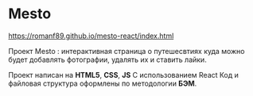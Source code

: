 # Mesto
https://romanf89.github.io/mesto-react/index.html

Проект Mesto : интерактивная страница о путешесвтиях куда можно будет добавлять фотографии, удалять их и ставить лайки.

Проект написан на **HTML5**, **CSS**, **JS** С использованием React Код и файловая структура оформлены по методологии **БЭМ**.
